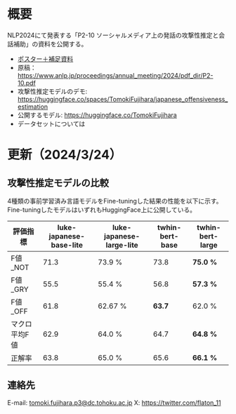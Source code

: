 # 概要
NLP2024にて発表する「P2-10 ソーシャルメディア上の発話の攻撃性推定と会話補助」の資料を公開する。

- [ポスター＋補足資料](https://github.com/flatton/-/blob/main/%E3%83%9B%E3%82%9A%E3%82%B9%E3%82%BF%E3%83%BC%E3%81%A8%E8%A3%9C%E8%B6%B3%E8%B3%87%E6%96%99.pdf)
- 原稿：https://www.anlp.jp/proceedings/annual_meeting/2024/pdf_dir/P2-10.pdf
- 攻撃性推定モデルのデモ: https://huggingface.co/spaces/TomokiFujihara/japanese_offensiveness_estimation
- 公開するモデル: https://huggingface.co/TomokiFujihara
- データセットについては

# 更新（2024/3/24）
## 攻撃性推定モデルの比較
4種類の事前学習済み言語モデルをFine-tuningした結果の性能を以下に示す。
Fine-tuningしたモデルはいずれもHuggingFace上に公開している。

| 評価指標 | luke-japanese-base-lite | luke-japanese-large-lite |twhin-bert-base | twhin-bert-large |
| ----- | ----- | ----- | ----- | ----- |
| F値_NOT | 71.3 | 73.9 % | 73.8 | **75.0 %** |
| F値_GRY | 55.5 | 55.4 % | 56.8 | **57.3 %** |
| F値_OFF | 61.8 | 62.67 % | **63.7** | 62.0 % |
| マクロ平均F値 | 62.9 | 64.0 % | 64.7 | **64.8 %** |
| 正解率 | 63.8 | 65.0 % | 65.6 | **66.1 %** |

## 連絡先
E-mail: tomoki.fujihara.p3@dc.tohoku.ac.jp
X: https://twitter.com/flaton_11
